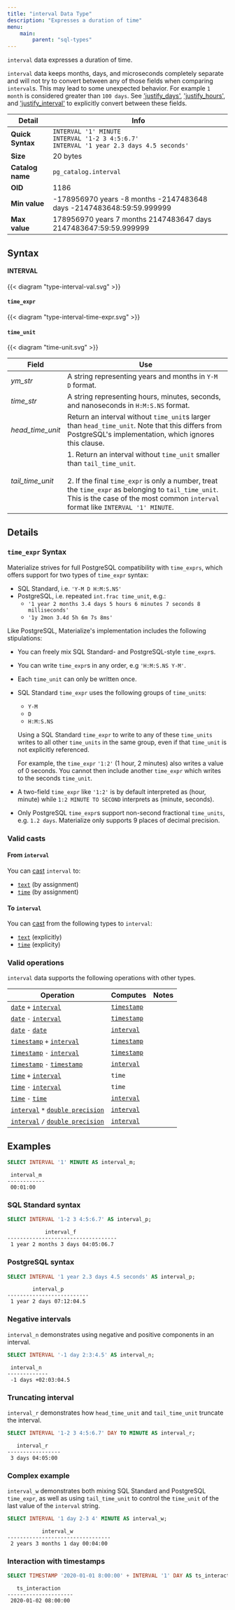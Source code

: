 ```yaml
---
title: "interval Data Type"
description: "Expresses a duration of time"
menu:
    main:
        parent: "sql-types"
---
```


`interval` data expresses a duration of time.

`interval` data keeps months, days, and microseconds completely separate and will not try to convert between any of
those fields when comparing `interval`s. This may lead to some unexpected behavior. For example `1 month` is considered
greater than `100 days`. See ['justify_days'](../../functions/justify-days), ['justify_hours'](../../functions/justify-hours), and
['justify_interval'](../../functions/justify-interval) to explicitly convert between these fields.

Detail | Info
-------|-----
**Quick Syntax** | `INTERVAL '1' MINUTE` <br/> `INTERVAL '1-2 3 4:5:6.7'` <br/>`INTERVAL '1 year 2.3 days 4.5 seconds'`
**Size** | 20 bytes
**Catalog name** | `pg_catalog.interval`
**OID** | 1186
**Min value** | -178956970 years -8 months -2147483648 days -2147483648:59:59.999999
**Max value** | 178956970 years 7 months 2147483647 days 2147483647:59:59.999999

## Syntax

#### INTERVAL

{{< diagram "type-interval-val.svg" >}}

#### `time_expr`

{{< diagram "type-interval-time-expr.svg" >}}

#### `time_unit`

{{< diagram "time-unit.svg" >}}

Field | Use
------|----
_ym&lowbar;str_ | A string representing years and months in `Y-M D` format.
_time&lowbar;str_ | A string representing hours, minutes, seconds, and nanoseconds in `H:M:S.NS` format.
_head&lowbar;time&lowbar;unit_ | Return an interval without `time_unit`s larger than `head_time_unit`. Note that this differs from PostgreSQL's implementation, which ignores this clause.
_tail&lowbar;time&lowbar;unit_ | 1. Return an interval without `time_unit` smaller than `tail_time_unit`.<br/><br/>2. If the final `time_expr` is only a number, treat the `time_expr` as belonging to `tail_time_unit`. This is the case of the most common `interval` format like `INTERVAL '1' MINUTE`.

## Details

### `time_expr` Syntax

Materialize strives for full PostgreSQL compatibility with `time_exprs`, which
offers support for two types of `time_expr` syntax:

- SQL Standard, i.e. `'Y-M D H:M:S.NS'`
- PostgreSQL, i.e. repeated `int.frac time_unit`, e.g.:
    - `'1 year 2 months 3.4 days 5 hours 6 minutes 7 seconds 8 milliseconds'`
    - `'1y 2mon 3.4d 5h 6m 7s 8ms'`

Like PostgreSQL, Materialize's implementation includes the following
stipulations:

- You can freely mix SQL Standard- and PostgreSQL-style `time_expr`s.
- You can write `time_expr`s in any order, e.g `'H:M:S.NS Y-M'`.
- Each `time_unit` can only be written once.
- SQL Standard `time_expr` uses the following groups of `time_unit`s:

    - `Y-M`
    - `D`
    - `H:M:S.NS`

    Using a SQL Standard `time_expr` to write to any of these `time_units`
    writes to all other `time_units` in the same group, even if that `time_unit`
    is not explicitly referenced.

    For example, the `time_expr` `'1:2'` (1 hour, 2 minutes) also writes a value
    of 0 seconds. You cannot then include another `time_expr` which writes to
    the seconds `time_unit`.
- A two-field `time_expr` like `'1:2'` is by default interpreted as (hour, minute)
  while `1:2 MINUTE TO SECOND` interprets as (minute, seconds).
- Only PostgreSQL `time_expr`s support non-second fractional `time_units`, e.g.
    `1.2 days`. Materialize only supports 9 places of decimal precision.

### Valid casts

#### From `interval`

You can [cast](../../functions/cast) `interval` to:

- [`text`](../text) (by assignment)
- [`time`](../time)  (by assignment)

#### To `interval`

You can [cast](../../functions/cast) from the following types to `interval`:

- [`text`](../text) (explicitly)
- [`time`](../time)  (explicity)

### Valid operations

`interval` data supports the following operations with other types.

Operation | Computes | Notes
----------|----------|-------
[`date`](../date) `+` [`interval`](../interval) | [`timestamp`](../timestamp)
[`date`](../date) `-` [`interval`](../interval) | [`timestamp`](../timestamp)
[`date`](../date) `-` [`date`](../date) | [`interval`](../interval)
[`timestamp`](../timestamp) `+` [`interval`](../interval) | [`timestamp`](../timestamp)
[`timestamp`](../timestamp) `-` [`interval`](../interval) | [`timestamp`](../timestamp)
[`timestamp`](../timestamp) `-` [`timestamp`](../timestamp) | [`interval`](../interval)
[`time`](../time) `+` [`interval`](../interval) | `time`
[`time`](../time) `-` [`interval`](../interval) | `time`
[`time`](../time) `-` [`time`](../time) | [`interval`](../interval)
[`interval`](../interval) `*` [`double precision`](../float) | [`interval`](../interval) |
[`interval`](../interval) `/` [`double precision`](../float) | [`interval`](../interval) |

## Examples

```sql
SELECT INTERVAL '1' MINUTE AS interval_m;
```

```nofmt
 interval_m
------------
 00:01:00
```

### SQL Standard syntax

```sql
SELECT INTERVAL '1-2 3 4:5:6.7' AS interval_p;
```

```nofmt
            interval_f
-----------------------------------
 1 year 2 months 3 days 04:05:06.7
```

### PostgreSQL syntax

```sql
SELECT INTERVAL '1 year 2.3 days 4.5 seconds' AS interval_p;
```

```nofmt
        interval_p
--------------------------
 1 year 2 days 07:12:04.5
```

### Negative intervals

`interval_n` demonstrates using negative and positive components in an interval.

```sql
SELECT INTERVAL '-1 day 2:3:4.5' AS interval_n;
```

```nofmt
 interval_n
-------------
 -1 days +02:03:04.5
```

### Truncating interval

`interval_r` demonstrates how `head_time_unit` and `tail_time_unit` truncate the
interval.

```sql
SELECT INTERVAL '1-2 3 4:5:6.7' DAY TO MINUTE AS interval_r;
```

```nofmt
   interval_r
-----------------
 3 days 04:05:00
```

### Complex example

`interval_w` demonstrates both mixing SQL Standard and PostgreSQL `time_expr`,
as well as using `tail_time_unit` to control the `time_unit` of the last value
of the `interval` string.

```sql
SELECT INTERVAL '1 day 2-3 4' MINUTE AS interval_w;
```

```nofmt
           interval_w
---------------------------------
 2 years 3 months 1 day 00:04:00
```

### Interaction with timestamps

```sql
SELECT TIMESTAMP '2020-01-01 8:00:00' + INTERVAL '1' DAY AS ts_interaction;
```

```nofmt
   ts_interaction
---------------------
 2020-01-02 08:00:00
```
